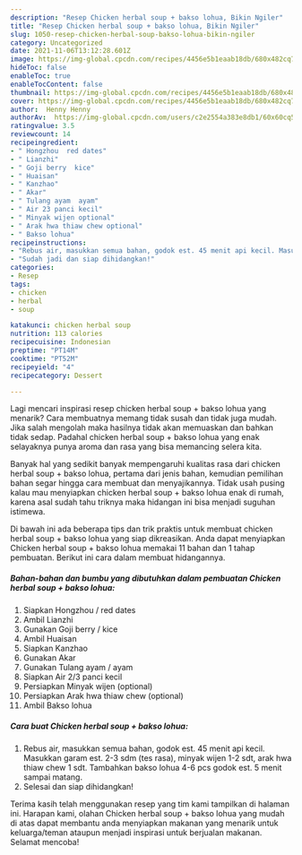 ```yaml
---
description: "Resep Chicken herbal soup + bakso lohua, Bikin Ngiler"
title: "Resep Chicken herbal soup + bakso lohua, Bikin Ngiler"
slug: 1050-resep-chicken-herbal-soup-bakso-lohua-bikin-ngiler
category: Uncategorized
date: 2021-11-06T13:12:28.601Z
image: https://img-global.cpcdn.com/recipes/4456e5b1eaab18db/680x482cq70/chicken-herbal-soup-bakso-lohua-foto-resep-utama.jpg
hideToc: false
enableToc: true
enableTocContent: false
thumbnail: https://img-global.cpcdn.com/recipes/4456e5b1eaab18db/680x482cq70/chicken-herbal-soup-bakso-lohua-foto-resep-utama.jpg
cover: https://img-global.cpcdn.com/recipes/4456e5b1eaab18db/680x482cq70/chicken-herbal-soup-bakso-lohua-foto-resep-utama.jpg
author:  Henny Henny
authorAv:  https://img-global.cpcdn.com/users/c2e2554a383e8db1/60x60cq50/avatar.jpg
ratingvalue: 3.5
reviewcount: 14
recipeingredient:
- " Hongzhou  red dates"
- " Lianzhi"
- " Goji berry  kice"
- " Huaisan"
- " Kanzhao"
- " Akar"
- " Tulang ayam  ayam"
- " Air 23 panci kecil"
- " Minyak wijen optional"
- " Arak hwa thiaw chew optional"
- " Bakso lohua"
recipeinstructions:
- "Rebus air, masukkan semua bahan, godok est. 45 menit api kecil. Masukkan garam est. 2-3 sdm (tes rasa), minyak wijen 1-2 sdt, arak hwa thiaw chew 1 sdt. Tambahkan bakso lohua 4-6 pcs godok est. 5 menit sampai matang."
- "Sudah jadi dan siap dihidangkan!"
categories:
- Resep
tags:
- chicken
- herbal
- soup

katakunci: chicken herbal soup 
nutrition: 113 calories
recipecuisine: Indonesian
preptime: "PT14M"
cooktime: "PT52M"
recipeyield: "4"
recipecategory: Dessert

---
```



Lagi mencari inspirasi resep chicken herbal soup + bakso lohua yang menarik? Cara membuatnya memang tidak susah dan tidak juga mudah. Jika salah mengolah maka hasilnya tidak akan memuaskan dan bahkan tidak sedap. Padahal chicken herbal soup + bakso lohua yang enak selayaknya punya aroma dan rasa yang bisa memancing selera kita.




Banyak hal yang sedikit banyak mempengaruhi kualitas rasa dari chicken herbal soup + bakso lohua, pertama dari jenis bahan, kemudian pemilihan bahan segar hingga cara membuat dan menyajikannya. Tidak usah pusing kalau mau menyiapkan chicken herbal soup + bakso lohua enak di rumah, karena asal sudah tahu triknya maka hidangan ini bisa menjadi suguhan istimewa.


Di bawah ini ada beberapa tips dan trik praktis untuk membuat chicken herbal soup + bakso lohua yang siap dikreasikan. Anda dapat menyiapkan Chicken herbal soup + bakso lohua memakai 11 bahan dan 1 tahap pembuatan. Berikut ini cara dalam membuat hidangannya.

<!--inarticleads1-->

##### Bahan-bahan dan bumbu yang dibutuhkan dalam pembuatan Chicken herbal soup + bakso lohua:

1. Siapkan  Hongzhou / red dates
1. Ambil  Lianzhi
1. Gunakan  Goji berry / kice
1. Ambil  Huaisan
1. Siapkan  Kanzhao
1. Gunakan  Akar
1. Gunakan  Tulang ayam / ayam
1. Siapkan  Air 2/3 panci kecil
1. Persiapkan  Minyak wijen (optional)
1. Persiapkan  Arak hwa thiaw chew (optional)
1. Ambil  Bakso lohua




<!--inarticleads2-->

##### Cara buat Chicken herbal soup + bakso lohua:

1. Rebus air, masukkan semua bahan, godok est. 45 menit api kecil. Masukkan garam est. 2-3 sdm (tes rasa), minyak wijen 1-2 sdt, arak hwa thiaw chew 1 sdt. Tambahkan bakso lohua 4-6 pcs godok est. 5 menit sampai matang.
1. Selesai dan siap dihidangkan!



Terima kasih telah menggunakan resep yang tim kami tampilkan di halaman ini. Harapan kami, olahan Chicken herbal soup + bakso lohua yang mudah di atas dapat membantu anda menyiapkan makanan yang menarik untuk keluarga/teman ataupun menjadi inspirasi untuk berjualan makanan. Selamat mencoba!
